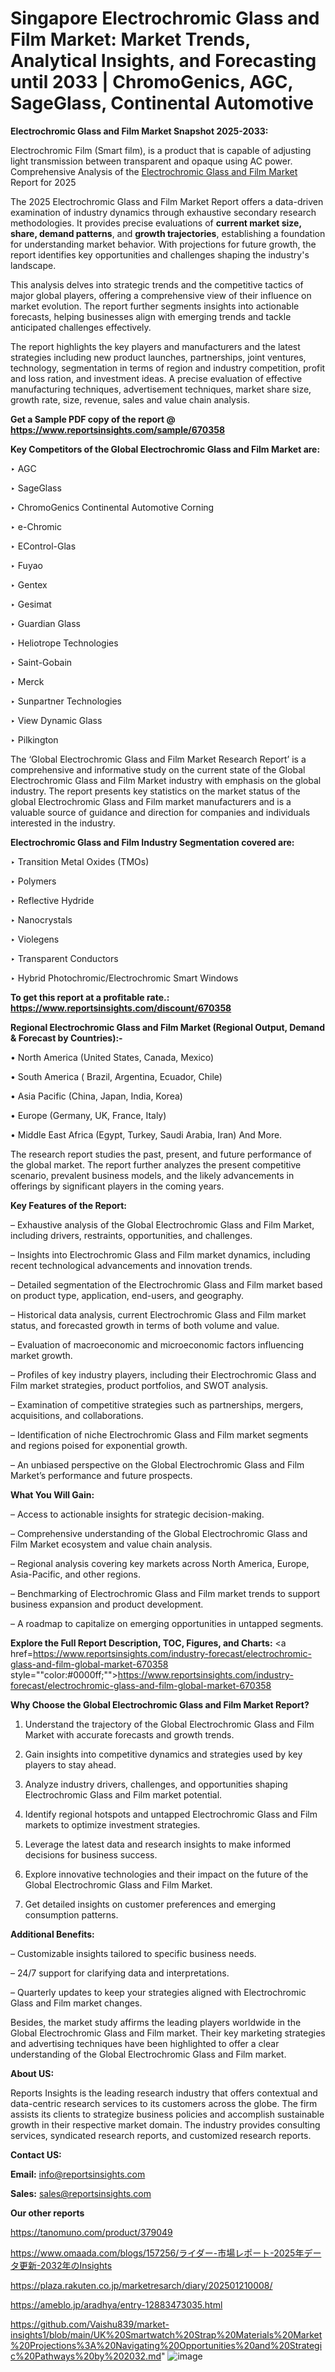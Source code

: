 # Singapore Electrochromic Glass and Film Market: Market Trends, Analytical Insights, and Forecasting until 2033 | ChromoGenics, AGC, SageGlass, Continental Automotive

<strong>Electrochromic Glass and Film Market Snapshot 2025-2033:</strong>

Electrochromic Film (Smart film), is a product that is capable of adjusting light transmission between transparent and opaque using AC power. Comprehensive Analysis of the <a href=https://www.reportsinsights.com/sample/670358>Electrochromic Glass and Film Market</a> Report for 2025

The 2025 Electrochromic Glass and Film Market Report offers a data-driven examination of industry dynamics through exhaustive secondary research methodologies. It provides precise evaluations of <strong>current market size, share, demand patterns</strong>, and <strong>growth trajectories</strong>, establishing a foundation for understanding market behavior. With projections for future growth, the report identifies key opportunities and challenges shaping the industry's landscape.

This analysis delves into strategic trends and the competitive tactics of major global players, offering a comprehensive view of their influence on market evolution. The report further segments insights into actionable forecasts, helping businesses align with emerging trends and tackle anticipated challenges effectively.

The report highlights the key players and manufacturers and the latest strategies including new product launches, partnerships, joint ventures, technology, segmentation in terms of region and industry competition, profit and loss ration, and investment ideas. A precise evaluation of effective manufacturing techniques, advertisement techniques, market share size, growth rate, size, revenue, sales and value chain analysis.

<strong>Get a Sample PDF copy of the report @ <a href=https://www.reportsinsights.com/sample/670358 style=color:#0000ff;>https://www.reportsinsights.com/sample/670358</a></strong>

<strong>Key Competitors of the Global Electrochromic Glass and Film Market are:</strong>

‣ AGC

‣ SageGlass

‣ ChromoGenics Continental Automotive Corning

‣ e-Chromic

‣ EControl-Glas

‣ Fuyao

‣ Gentex

‣ Gesimat

‣ Guardian Glass

‣ Heliotrope Technologies

‣ Saint-Gobain

‣ Merck

‣ Sunpartner Technologies

‣ View Dynamic Glass

‣ Pilkington

The ‘Global Electrochromic Glass and Film Market Research Report’ is a comprehensive and informative study on the current state of the Global Electrochromic Glass and Film Market industry with emphasis on the global industry. The report presents key statistics on the market status of the global Electrochromic Glass and Film market manufacturers and is a valuable source of guidance and direction for companies and individuals interested in the industry.

<strong>Electrochromic Glass and Film Industry Segmentation covered are:</strong>

‣ Transition Metal Oxides (TMOs)

‣ Polymers

‣ Reflective Hydride

‣ Nanocrystals

‣ Violegens

‣ Transparent Conductors

‣ Hybrid Photochromic/Electrochromic Smart Windows

<strong>To get this report at a profitable rate.: <a href=https://www.reportsinsights.com/discount/670358 style=color:#0000ff;>https://www.reportsinsights.com/discount/670358</a></strong>

<strong>Regional Electrochromic Glass and Film Market (Regional Output, Demand &amp; Forecast by Countries):-</strong>

• North America (United States, Canada, Mexico)

• South America ( Brazil, Argentina, Ecuador, Chile)

• Asia Pacific (China, Japan, India, Korea)

• Europe (Germany, UK, France, Italy)

• Middle East Africa (Egypt, Turkey, Saudi Arabia, Iran) And More.

The research report studies the past, present, and future performance of the global market. The report further analyzes the present competitive scenario, prevalent business models, and the likely advancements in offerings by significant players in the coming years.

<strong>Key Features of the Report:</strong>

– Exhaustive analysis of the Global Electrochromic Glass and Film Market, including drivers, restraints, opportunities, and challenges.

– Insights into Electrochromic Glass and Film market dynamics, including recent technological advancements and innovation trends.

– Detailed segmentation of the Electrochromic Glass and Film market based on product type, application, end-users, and geography.

– Historical data analysis, current Electrochromic Glass and Film market status, and forecasted growth in terms of both volume and value.

– Evaluation of macroeconomic and microeconomic factors influencing market growth.

– Profiles of key industry players, including their Electrochromic Glass and Film market strategies, product portfolios, and SWOT analysis.

– Examination of competitive strategies such as partnerships, mergers, acquisitions, and collaborations.

– Identification of niche Electrochromic Glass and Film market segments and regions poised for exponential growth.

– An unbiased perspective on the Global Electrochromic Glass and Film Market’s performance and future prospects.

<strong>What You Will Gain:</strong>

– Access to actionable insights for strategic decision-making.

– Comprehensive understanding of the Global Electrochromic Glass and Film Market ecosystem and value chain analysis.

– Regional analysis covering key markets across North America, Europe, Asia-Pacific, and other regions.

– Benchmarking of Electrochromic Glass and Film market trends to support business expansion and product development.

– A roadmap to capitalize on emerging opportunities in untapped segments.

<strong>Explore the Full Report Description, TOC, Figures, and Charts:</strong>
<a href=https://www.reportsinsights.com/industry-forecast/electrochromic-glass-and-film-global-market-670358 style=""color:#0000ff;"">https://www.reportsinsights.com/industry-forecast/electrochromic-glass-and-film-global-market-670358</a>

<strong>Why Choose the Global Electrochromic Glass and Film Market Report?</strong>

1. Understand the trajectory of the Global Electrochromic Glass and Film Market with accurate forecasts and growth trends.

2. Gain insights into competitive dynamics and strategies used by key players to stay ahead.

3. Analyze industry drivers, challenges, and opportunities shaping Electrochromic Glass and Film market potential.

4. Identify regional hotspots and untapped Electrochromic Glass and Film markets to optimize investment strategies.

5. Leverage the latest data and research insights to make informed decisions for business success.

6. Explore innovative technologies and their impact on the future of the Global Electrochromic Glass and Film Market.

7. Get detailed insights on customer preferences and emerging consumption patterns.

<strong>Additional Benefits:</strong>

– Customizable insights tailored to specific business needs.

– 24/7 support for clarifying data and interpretations.

– Quarterly updates to keep your strategies aligned with Electrochromic Glass and Film market changes.

Besides, the market study affirms the leading players worldwide in the Global Electrochromic Glass and Film market. Their key marketing strategies and advertising techniques have been highlighted to offer a clear understanding of the Global Electrochromic Glass and Film market.

<strong><strong>About US</strong>:</strong>

Reports Insights is the leading research industry that offers contextual and data-centric research services to its customers across the globe. The firm assists its clients to strategize business policies and accomplish sustainable growth in their respective market domain. The industry provides consulting services, syndicated research reports, and customized research reports.

<strong>Contact US:</strong>

<p class=><b>Email:</b> <a href=mailto:info@reportsinsights.com>info@reportsinsights.com</a></p>
<p class=><b>Sales:</b> <a href=mailto:sales@reportsinsights.com>sales@reportsinsights.com</a></p>

<strong>Our other reports</strong>

<a href=https://tanomuno.com/product/379049>https://tanomuno.com/product/379049</a>

<a href=https://www.omaada.com/blogs/157256/ライダー-市場レポート-2025年データ更新-2032年のInsights>https://www.omaada.com/blogs/157256/ライダー-市場レポート-2025年データ更新-2032年のInsights</a>

<a href=https://plaza.rakuten.co.jp/marketresarch/diary/202501210008/>https://plaza.rakuten.co.jp/marketresarch/diary/202501210008/</a>

<a href=https://ameblo.jp/aradhya/entry-12883473035.html>https://ameblo.jp/aradhya/entry-12883473035.html</a>

<a href=https://github.com/Vaishu839/market-insights1/blob/main/UK%20Smartwatch%20Strap%20Materials%20Market%20Projections%3A%20Navigating%20Opportunities%20and%20Strategic%20Pathways%20by%202032.md>https://github.com/Vaishu839/market-insights1/blob/main/UK%20Smartwatch%20Strap%20Materials%20Market%20Projections%3A%20Navigating%20Opportunities%20and%20Strategic%20Pathways%20by%202032.md</a>"
![image](https://github.com/user-attachments/assets/cc5da4bb-975b-4566-9ef0-da895baa5561)
